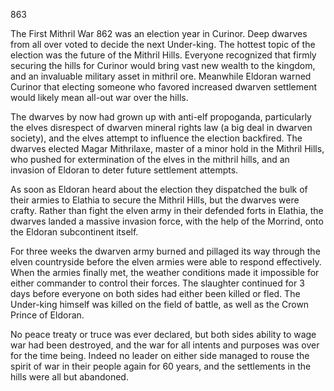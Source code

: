 863






The First Mithril War
862 was an election year in Curinor.  Deep dwarves from all over voted to decide the next Under-king.  The hottest topic of the election was the future of the Mithril Hills.  Everyone recognized that firmly securing the hills for Curinor would bring vast new wealth to the kingdom, and an invaluable military asset in mithril ore.  Meanwhile Eldoran warned Curinor that electing someone who favored increased dwarven settlement would likely mean all-out war over the hills.

The dwarves by now had grown up with anti-elf propoganda, particularly the elves disrespect of dwarven mineral rights law (a big deal in dwarven society), and the elves attempt to influence the election backfired.  The dwarves elected Magar Mithrilaxe, master of a minor hold in the Mithril Hills, who pushed for extermination of the elves in the mithril hills, and an invasion of Eldoran to deter future settlement attempts.

As soon as Eldoran heard about the election they dispatched the bulk of their armies to Elathia to secure the Mithril Hills, but the dwarves were crafty.  Rather than fight the elven army in their defended forts in Elathia, the dwarves landed a massive invasion force, with the help of the Morrind, onto the Eldoran subcontinent itself.

For three weeks the dwarven army burned and pillaged its way through the elven countryside before the elven armies were able to respond effectively. When the armies finally met, the weather conditions made it impossible for either commander to control their forces. The slaughter continued for 3 days before everyone on both sides had either been killed or fled. The Under-king himself was killed on the field of battle, as well as the Crown Prince of Eldoran.

No peace treaty or truce was ever declared, but both sides ability to wage war had been destroyed, and the war for all intents and purposes was over for the time being. Indeed no leader on either side managed to rouse the spirit of war in their people again for 60 years, and the settlements in the hills were all but abandoned.